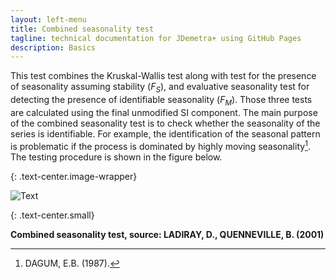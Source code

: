 ```yaml
---
layout: left-menu
title: Combined seasonality test
tagline: technical documentation for JDemetra+ using GitHub Pages
description: Basics
---
```


This test combines the Kruskal-Wallis test along with test for the
presence of seasonality assuming stability ($F_{S}$), and evaluative
seasonality test for detecting the presence of identifiable seasonality
($F_{M}$). Those three tests are calculated using the final unmodified
SI component. The main purpose of the combined seasonality test is to
check whether the seasonality of the series is identifiable. For
example, the identification of the seasonal pattern is problematic if
the process is dominated by highly moving seasonality[^83]. The testing
procedure is shown in the figure below.

{: .text-center.image-wrapper}

![Text](/assets/img/annex/GU_A_image18.png)

{: .text-center.small}

**Combined seasonality test, source: LADIRAY, D., QUENNEVILLE, B. (2001)**

[^83]: DAGUM, E.B. (1987).
